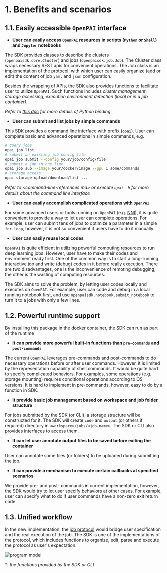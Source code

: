 # 1. Benefits and scenarios

## 1.1. Easily accessible `OpenPAI` interface

- **User can easily access `OpenPAI` resources in scripts (`Python` or `Shell`) and `Jupyter` notebooks**

The SDK provides classes to describe the clusters (`openpaisdk.core.Cluster`) and jobs (`openpaisdk.job.Job`). The Cluster class wraps necessary REST apis for convenient operations. The Job class is an implementation of the [protocol](https://github.com/microsoft/pai/blob/master/docs/pai-job-protocol.yaml), with which user can easily organize (add or edit) the content of job `yaml` and `json` configuration.

Besides the wrapping of APIs, the SDK also provides functions to facilitate user to utilize `OpenPAI`. Such functions includes *cluster management*, *storage accessing*, *execution environment detection (local or in a job container)*.

*Refer to [this doc]() for more details of Python binding*

- **User can submit and list jobs by simple commands**

This SDK provides a command line interface with prefix (`opai`). User can complete basic and advanced operations in simple commands, e.g.

```bash
# query jobs
opai job list
# submit an existing job config file
opai job submit --config your/job/config/file
# submit a job in one line
opai job sub --image your/docker/image --gpu 1 some/commands
# storage access
opai storage upload/download/list ...
```

*Refer to <command-line-references.md> or execute `opai -h` for more details about the command line interface*

- **User can easily accomplish complicated operations with `OpenPAI`**

For some advanced users or tools running on `OpenPAI` (e.g. [NNI]()), it is quite convenient to provide a way to let user can complete operations. For example, user can submit tens of jobs to optimize a parameter in a simple `for-loop`, however, it is not so convenient if users have to do it manually.

- **User can easily reuse local codes**

`OpenPAI` is quite efficient in utilizing powerful computing resources to run deep learning jobs. However, user have to make their codes and environment ready first. One of the common way is to start a long-running interactive job and write (debug) codes in it before really execution. There are two disadvantages, one is the inconvenience of remoting debugging, the other is the wasting of computing resources.

The SDK aims to solve the problem, by letting user codes locally and executes on `OpenPAI`. For example, user can code and debug in a local running notebook first, and use `openpaisdk.notebook.submit_notebook` to turn it to a jobs with only a few lines.

## 1.2. Powerful runtime support

By installing this package in the docker container, the SDK can run as part of the runtime

- **It can provide more powerful built-in functions than `pre-commands` and `post-commands`**

The current `OpenPAI` leverages pre-commands and post-commands to do necessary operations before or after user commands. However, it is limited by the representation capability of shell commands. It would be quite hard to specify complicated behaviors. For examples, some operations (e.g. storage mounting) requires conditional operations according to OS versions. It is hard to implement in pre-commands, however, easy to do by a function in SDK.

- **It provide basic job management based on workspace and job folder structure**

For jobs submitted by the SDK (or CLI), a storage structure will be constructed for it. The SDK will create `code` and `output` (or others if required) directory in `<workspace>/jobs/<job-name>`. The SDK or CLI also provides interfaces to access them.

- **It can let user annotate output files to be saved before exiting the container**

User can annotate some files (or folders) to be uploaded during submitting the job.

- **It can provide a mechanism to execute certain callbacks at specified scenarios**

We provide pre- and post- commands in current implementation, however, the SDK would try to let user specify behaviors at other cases. For example, user can specify what to do if user commands have a non-zero exit return code.

## 1.3. Unified workflow

In the new implementation, the [job protocol]() would bridge user specification and the real execution of the job. The SDK is one of the implementations of the protocol, which includes functions to organize, edit, parse and execute the protocol as user's expectation.

![program model](C:/Users/yuqyang.FAREAST/Workings/pai/contrib/python-sdk/docs/medias/programming_model.svg)

**: the functions provided by the SDK or CLI*